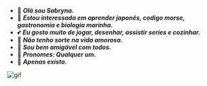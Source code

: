 - 🧨 ***Olá sou Sabryna.***
- 🎈 ***Estou interessada em aprender japonês, codigo morse, gastronomia e biologia marinha.***
- 💕 ***Eu gosto muito de jogar, desenhar, assistir series e cozinhar.***
- 🍷  ***Não tenho sorte na vida amorosa.***
- 💖 ***Sou bem amigável com todos.***
- 💋 ***Pronomes: Qualquer um.***
- 🌹  ***Apenas existo.***

![gif](https://github.com/user-attachments/assets/05d9d065-68b8-4721-b481-9c35c00e9c69)
